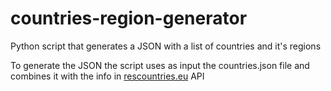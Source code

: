 # countries-region-generator
Python script that generates a JSON with a list of countries and it's regions


To generate the JSON the script uses as input the countries.json file and combines it with the info in [rescountries.eu](https://restcountries.eu/rest/v2/alpha/) API
